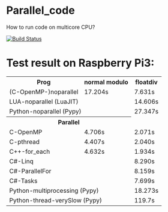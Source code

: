 # Parallel_code
How to run code on multicore CPU?

[![Build Status](https://travis-ci.org/fuszenecker/Parallel_code.svg?branch=master)](https://travis-ci.org/fuszenecker/Parallel_code)

# Test result on Raspberry Pi3:

<table>
<tr><th>Prog</th><th>normal modulo</th><th>floatdiv</th></tr>
<tr><td>(C-OpenMP-)noparallel<td>17.204s</td><td>7.631s</td></tr>
<tr><td colspan="2">LUA-noparallel (LuaJIT)<td>14.606s</td></tr>
<tr><td colspan="2">Python-noparallel (Pypy)<td>27.347s</td></tr>

<tr><th colspan="2">Parallel</th></tr>
<tr><td>C-OpenMP<td>4.706s</td><td>2.071s</td></tr>
<tr><td>C-pthread<td>4.407s</td><td>2.040s</td></tr>
<tr><td>C++-for_each<td>4.632s</td><td>1.934s</td></tr>

<tr><td colspan="2">C#-Linq<td>8.290s</td></tr>
<tr><td colspan="2">C#-ParallelFor<td>8.159s</td></tr>
<tr><td colspan="2">C#-Tasks<td>7.699s</td></tr>

<tr><td colspan="2">Python-multiprocessing (Pypy)<td>18.273s</td></tr>
<tr><td colspan="2">Python-thread-verySlow (Pypy)<td>119.7s</td></tr>
</table>
